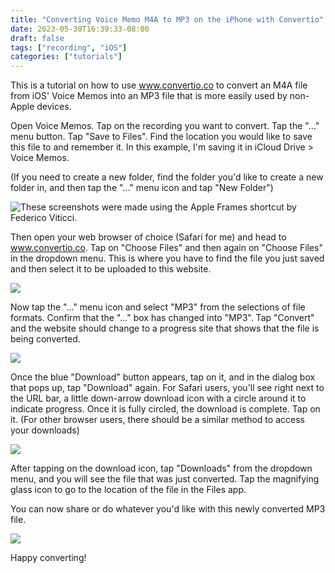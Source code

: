 ```yaml
---
title: "Converting Voice Memo M4A to MP3 on the iPhone with Convertio"
date: 2023-05-30T16:39:33-08:00
draft: false
tags: ["recording", "iOS"]
categories: ["tutorials"]
---
```


This is a tutorial on how to use www.convertio.co to convert an M4A file from iOS' Voice Memos into an MP3 file that is more easily used by non-Apple devices.

Open Voice Memos. 
Tap on the recording you want to convert.
Tap the "..." menu button.
Tap "Save to Files".
Find the location you would like to save this file to and remember it.  In this example, I'm saving it in iCloud Drive > Voice Memos.

(If you need to create a new folder, find the folder you'd like to create a new folder in, and then tap the "..." menu icon and tap "New Folder")

![](/img/m4a-to-mp3-1.png#center "These screenshots were made using the Apple Frames shortcut by Federico Viticci.")


Then open your web browser of choice (Safari for me) and head to www.convertio.co.
Tap on "Choose Files" and then again on "Choose Files" in the dropdown menu.
This is where you have to find the file you just saved and then select it to be uploaded to this website.

![](/img/m4a-to-mp3-2.png)

Now tap the "..." menu icon and select "MP3" from the selections of file formats.
Confirm that the "..." box has changed into "MP3".
Tap "Convert" and the website should change to a progress site that shows that the file is being converted.

![](/img/m4a-to-mp3-3.png)

Once the blue "Download" button appears, tap on it, and in the dialog box that pops up, tap "Download" again.
For Safari users, you'll see right next to the URL bar, a little down-arrow download icon with a circle around it to indicate progress.
Once it is fully circled, the download is complete.
Tap on it.
(For other browser users, there should be a similar method to access your downloads)

![](/img/m4a-to-mp3-4.png)

After tapping on the download icon, tap "Downloads" from the dropdown menu, and you will see the file that was just converted.
Tap the magnifying glass icon to go to the location of the file in the Files app.

You can now share or do whatever you'd like with this newly converted MP3 file.

![](/img/m4a-to-mp3-5.png)

Happy converting!
